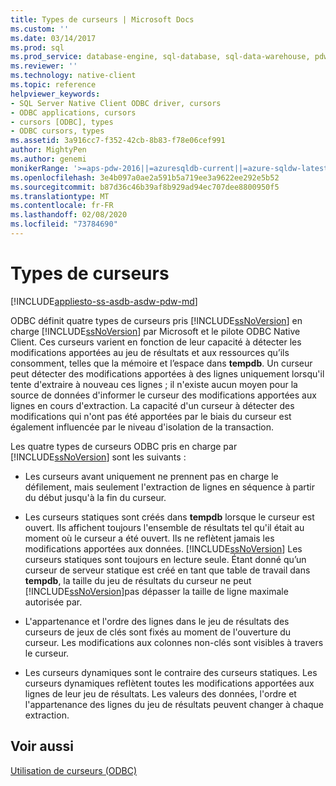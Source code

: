 ```yaml
---
title: Types de curseurs | Microsoft Docs
ms.custom: ''
ms.date: 03/14/2017
ms.prod: sql
ms.prod_service: database-engine, sql-database, sql-data-warehouse, pdw
ms.reviewer: ''
ms.technology: native-client
ms.topic: reference
helpviewer_keywords:
- SQL Server Native Client ODBC driver, cursors
- ODBC applications, cursors
- cursors [ODBC], types
- ODBC cursors, types
ms.assetid: 3a916cc7-f352-42cb-8b83-f78e06cef991
author: MightyPen
ms.author: genemi
monikerRange: '>=aps-pdw-2016||=azuresqldb-current||=azure-sqldw-latest||>=sql-server-2016||=sqlallproducts-allversions||>=sql-server-linux-2017||=azuresqldb-mi-current'
ms.openlocfilehash: 3e4b097a0ae2a591b5a719ee3a9622ee292e5b52
ms.sourcegitcommit: b87d36c46b39af8b929ad94ec707dee8800950f5
ms.translationtype: MT
ms.contentlocale: fr-FR
ms.lasthandoff: 02/08/2020
ms.locfileid: "73784690"
---
```

# <a name="cursor-types"></a>Types de curseurs
[!INCLUDE[appliesto-ss-asdb-asdw-pdw-md](../../includes/appliesto-ss-asdb-asdw-pdw-md.md)]

  ODBC définit quatre types de curseurs pris [!INCLUDE[ssNoVersion](../../includes/ssnoversion-md.md)] en charge [!INCLUDE[ssNoVersion](../../includes/ssnoversion-md.md)] par Microsoft et le pilote ODBC Native Client. Ces curseurs varient en fonction de leur capacité à détecter les modifications apportées au jeu de résultats et aux ressources qu’ils consomment, telles que la mémoire et l’espace dans **tempdb**. Un curseur peut détecter des modifications apportées à des lignes uniquement lorsqu'il tente d'extraire à nouveau ces lignes ; il n'existe aucun moyen pour la source de données d'informer le curseur des modifications apportées aux lignes en cours d'extraction. La capacité d'un curseur à détecter des modifications qui n'ont pas été apportées par le biais du curseur est également influencée par le niveau d'isolation de la transaction.  
  
 Les quatre types de curseurs ODBC pris en charge par [!INCLUDE[ssNoVersion](../../includes/ssnoversion-md.md)] sont les suivants :  
  
-   Les curseurs avant uniquement ne prennent pas en charge le défilement, mais seulement l'extraction de lignes en séquence à partir du début jusqu'à la fin du curseur.  
  
-   Les curseurs statiques sont créés dans **tempdb** lorsque le curseur est ouvert. Ils affichent toujours l'ensemble de résultats tel qu'il était au moment où le curseur a été ouvert. Ils ne reflètent jamais les modifications apportées aux données. 
  [!INCLUDE[ssNoVersion](../../includes/ssnoversion-md.md)] Les curseurs statiques sont toujours en lecture seule. Étant donné qu’un curseur de serveur statique est créé en tant que table de travail dans **tempdb**, la taille du jeu de résultats du curseur ne peut [!INCLUDE[ssNoVersion](../../includes/ssnoversion-md.md)]pas dépasser la taille de ligne maximale autorisée par.  
  
-   L'appartenance et l'ordre des lignes dans le jeu de résultats des curseurs de jeux de clés sont fixés au moment de l'ouverture du curseur. Les modifications aux colonnes non-clés sont visibles à travers le curseur.  
  
-   Les curseurs dynamiques sont le contraire des curseurs statiques. Les curseurs dynamiques reflètent toutes les modifications apportées aux lignes de leur jeu de résultats. Les valeurs des données, l'ordre et l'appartenance des lignes du jeu de résultats peuvent changer à chaque extraction.  
  
## <a name="see-also"></a>Voir aussi  
 [Utilisation de curseurs &#40;ODBC&#41;](../../relational-databases/native-client-odbc-cursors/using-cursors-odbc.md)  
  
  

